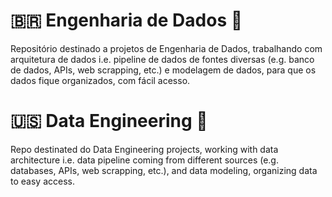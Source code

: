 # <span>&#x1f1e7;&#x1f1f7;</span> Engenharia de Dados :wrench:

Repositório destinado a projetos de Engenharia de Dados, trabalhando com arquitetura de dados i.e. pipeline de dados de fontes diversas (e.g. banco de dados, APIs, web scrapping, etc.) e modelagem de dados, para que os dados fique organizados, com fácil acesso.


# :us: Data Engineering :wrench:

Repo destinated do Data Engineering projects, working with data architecture i.e. data pipeline coming from different sources (e.g. databases, APIs, web scrapping, etc.), and data modeling, organizing data to easy access.
